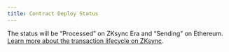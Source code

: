 ```yaml
---
title: Contract Deploy Status
---
```


The status will be “Processed” on ZKsync Era and “Sending” on Ethereum. [Learn more about the transaction lifecycle on ZKsync](/zksync-protocol/zksync-era/transactions/transaction-lifecycle).
